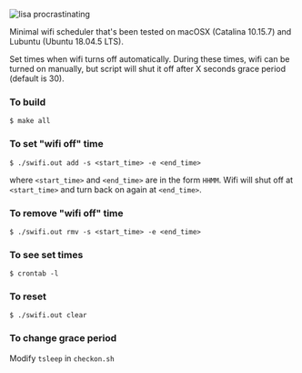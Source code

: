 ![lisa procrastinating](https://i.pinimg.com/originals/6d/07/0d/6d070de76132768479562d36b08f6be8.png)

Minimal wifi scheduler that's been tested on macOSX (Catalina 10.15.7) and Lubuntu (Ubuntu 18.04.5 LTS). 

Set times when wifi turns off automatically. During these times, wifi can be turned on manually, but script will shut it off after X seconds grace period (default is 30). 

### To build
```
$ make all
```

### To set "wifi off" time
```
$ ./swifi.out add -s <start_time> -e <end_time>
```
where `<start_time>` and `<end_time>` are in the form `HHMM`. Wifi will shut off at `<start_time>` and turn back on again at `<end_time>`. 

### To remove "wifi off" time
```
$ ./swifi.out rmv -s <start_time> -e <end_time>
```

### To see set times
```
$ crontab -l
```

### To reset
```
$ ./swifi.out clear
```

### To change grace period
Modify `tsleep` in `checkon.sh`
